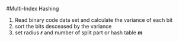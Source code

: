 #Multi-Index Hashing
1. Read binary code data set and calculate the variance of each bit
2. sort the bits desceased by the variance
3. set radius ***r*** and number of split part or hash table ***m***
